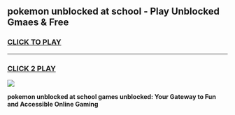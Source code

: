 
## pokemon unblocked at school - Play Unblocked Gmaes & Free
<h3>
<a href="https://news.freeplayer.one?title=pokemon_unblocked_at_school&ref=16F">CLICK TO PLAY</a></h3>
<hr>

<h3>
<a href="https://news.freeplayer.one?title=pokemon_unblocked_at_school&ref=16F">CLICK 2 PLAY</a>
  
</h3>

<a href="https://news.freeplayer.one?title=pokemon_unblocked_at_school&ref=16F/"><img src="https://clearcache.store/games.png"></a>


**pokemon unblocked at school games unblocked: Your Gateway to Fun and Accessible Online Gaming**
